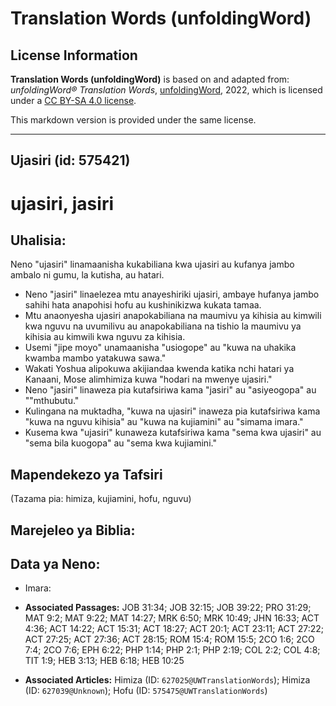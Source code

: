 # Translation Words (unfoldingWord)

## License Information

**Translation Words (unfoldingWord)** is based on and adapted from: _unfoldingWord® Translation Words_, [unfoldingWord](https://unfoldingword.org/utw), 2022, which is licensed under a [CC BY-SA 4.0 license](https://creativecommons.org/licenses/by-sa/4.0/legalcode.en).

This markdown version is provided under the same license.



--------------------------------

## Ujasiri (id: 575421)

ujasiri, jasiri
===============

Uhalisia:
---------

Neno "ujasiri" linamaanisha kukabiliana kwa ujasiri au kufanya jambo ambalo ni gumu, la kutisha, au hatari.

* Neno "jasiri" linaelezea mtu anayeshiriki ujasiri, ambaye hufanya jambo sahihi hata anapohisi hofu au kushinikizwa kukata tamaa.
* Mtu anaonyesha ujasiri anapokabiliana na maumivu ya kihisia au kimwili kwa nguvu na uvumilivu au anapokabiliana na tishio la maumivu ya kihisia au kimwili kwa nguvu za kihisia.
* Usemi "jipe moyo" unamaanisha "usiogope" au "kuwa na uhakika kwamba mambo yatakuwa sawa."
* Wakati Yoshua alipokuwa akijiandaa kwenda katika nchi hatari ya Kanaani, Mose alimhimiza kuwa "hodari na mwenye ujasiri."
* Neno "jasiri" linaweza pia kutafsiriwa kama "jasiri" au "asiyeogopa" au ""mthubutu."
* Kulingana na muktadha, "kuwa na ujasiri" inaweza pia kutafsiriwa kama "kuwa na nguvu kihisia" au "kuwa na kujiamini" au "simama imara."
* Kusema kwa "ujasiri" kunaweza kutafsiriwa kama "sema kwa ujasiri" au "sema bila kuogopa" au "sema kwa kujiamini."

Mapendekezo ya Tafsiri
----------------------

(Tazama pia: himiza, kujiamini, hofu, nguvu)

Marejeleo ya Biblia:
--------------------

Data ya Neno:
-------------

* Imara:

* **Associated Passages:** JOB 31:34; JOB 32:15; JOB 39:22; PRO 31:29; MAT 9:2; MAT 9:22; MAT 14:27; MRK 6:50; MRK 10:49; JHN 16:33; ACT 4:36; ACT 14:22; ACT 15:31; ACT 18:27; ACT 20:1; ACT 23:11; ACT 27:22; ACT 27:25; ACT 27:36; ACT 28:15; ROM 15:4; ROM 15:5; 2CO 1:6; 2CO 7:4; 2CO 7:6; EPH 6:22; PHP 1:14; PHP 2:1; PHP 2:19; COL 2:2; COL 4:8; TIT 1:9; HEB 3:13; HEB 6:18; HEB 10:25
* **Associated Articles:** Himiza (ID: `627025@UWTranslationWords`); Himiza (ID: `627039@Unknown`); Hofu (ID: `575475@UWTranslationWords`)

